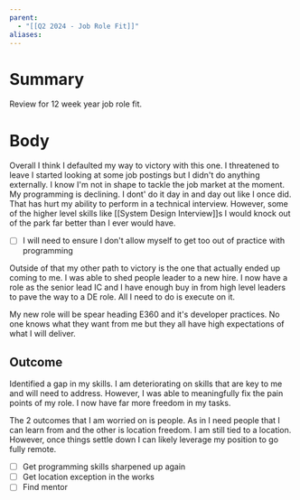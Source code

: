 ```yaml
---
parent:
  - "[[Q2 2024 - Job Role Fit]]"
aliases:
---
```

# Summary 
Review for 12 week year job role fit.
# Body
Overall I think I defaulted my way to victory with this one. I threatened to leave I started looking at some job postings but I didn't do anything externally. I know I'm not in shape to tackle the job market at the moment. My programming is declining. I dont' do it day in and day out like I once did. That has hurt my ability to perform in a technical interview. However, some of the higher level skills like [[System Design Interview]]s I would knock out of the park far better than I ever would have.

- [ ] I will need to ensure I don't allow myself to get too out of practice with programming

Outside of that my other path to victory is the one that actually ended up coming to me. I was able to shed people leader to a new hire. I now have a role as the senior lead IC and I have enough buy in from high level leaders to pave the way to a DE role. All I need to do is execute on it. 

My new role will be spear heading E360 and it's developer practices. No one knows what they want from me but they all have high expectations of what I will deliver. 

## Outcome 
Identified a gap in my skills. I am deteriorating on skills that are key to me and will need to address. However, I was able to meaningfully fix the pain points of my role. I now have far more freedom in my tasks.  

The 2 outcomes that I am worried on is people. As in I need people that I can learn from and the other is location freedom. I am still tied to a location. However, once things settle down I can likely leverage my position to go fully remote. 

- [ ] Get programming skills sharpened up again
- [ ] Get location exception in the works
- [ ] Find mentor